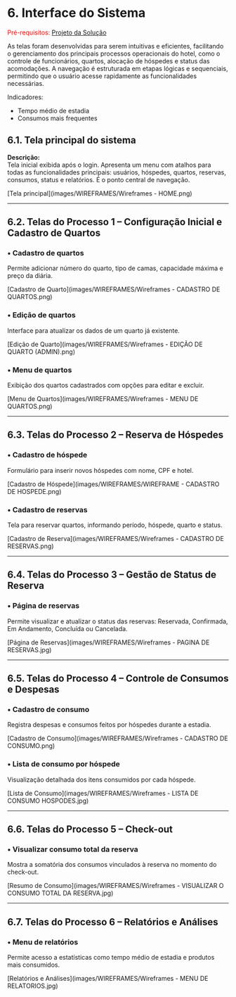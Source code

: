 
# 6. Interface do Sistema

<span style="color:red">Pré-requisitos: <a href="4-Projeto-Solucao.md"> Projeto da Solução</a></span>

As telas foram desenvolvidas para serem intuitivas e eficientes, facilitando o gerenciamento dos principais processos operacionais do hotel, como o controle de funcionários, quartos, alocação de hóspedes e status das acomodações. A navegação é estruturada em etapas lógicas e sequenciais, permitindo que o usuário acesse rapidamente as funcionalidades necessárias.

Indicadores:
* Tempo médio de estadia
* Consumos mais frequentes

## 6.1. Tela principal do sistema

**Descrição:**  
Tela inicial exibida após o login. Apresenta um menu com atalhos para todas as funcionalidades principais: usuários, hóspedes, quartos, reservas, consumos, status e relatórios. É o ponto central de navegação.

[Tela principal](images/WIREFRAMES/Wireframes - HOME.png)

---

## 6.2. Telas do Processo 1 – Configuração Inicial e Cadastro de Quartos

### • Cadastro de quartos  
Permite adicionar número do quarto, tipo de camas, capacidade máxima e preço da diária.

[Cadastro de Quarto](images/WIREFRAMES/Wireframes - CADASTRO DE QUARTOS.png)

### • Edição de quartos  
Interface para atualizar os dados de um quarto já existente.

[Edição de Quarto](images/WIREFRAMES/Wireframes - EDIÇÃO DE QUARTO (ADMIN).png)

### • Menu de quartos  
Exibição dos quartos cadastrados com opções para editar e excluir.

[Menu de Quartos](images/WIREFRAMES/Wireframes - MENU DE QUARTOS.png)

---

## 6.3. Telas do Processo 2 – Reserva de Hóspedes

### • Cadastro de hóspede  
Formulário para inserir novos hóspedes com nome, CPF e hotel.

[Cadastro de Hóspede](images/WIREFRAMES/WIREFRAME - CADASTRO DE HOSPEDE.png)

### • Cadastro de reservas  
Tela para reservar quartos, informando período, hóspede, quarto e status.

[Cadastro de Reserva](images/WIREFRAMES/Wireframes - CADASTRO DE RESERVAS.png)

---

## 6.4. Telas do Processo 3 – Gestão de Status de Reserva

### • Página de reservas  
Permite visualizar e atualizar o status das reservas: Reservada, Confirmada, Em Andamento, Concluída ou Cancelada.

[Página de Reservas](images/WIREFRAMES/Wireframes - PAGINA DE RESERVAS.jpg)

---

## 6.5. Telas do Processo 4 – Controle de Consumos e Despesas

### • Cadastro de consumo  
Registra despesas e consumos feitos por hóspedes durante a estadia.

[Cadastro de Consumo](images/WIREFRAMES/Wireframes - CADASTRO DE CONSUMO.png)

### • Lista de consumo por hóspede  
Visualização detalhada dos itens consumidos por cada hóspede.

[Lista de Consumo](images/WIREFRAMES/Wireframes - LISTA DE CONSUMO HOSPODES.jpg)

---

## 6.6. Telas do Processo 5 – Check-out

### • Visualizar consumo total da reserva  
Mostra a somatória dos consumos vinculados à reserva no momento do check-out.

[Resumo de Consumo](images/WIREFRAMES/Wireframes - VISUALIZAR O CONSUMO TOTAL DA RESERVA.jpg)

---

## 6.7. Telas do Processo 6 – Relatórios e Análises

### • Menu de relatórios  
Permite acesso a estatísticas como tempo médio de estadia e produtos mais consumidos.

[Relatórios e Análises](images/WIREFRAMES/Wireframes - MENU DE RELATORIOS.jpg)

